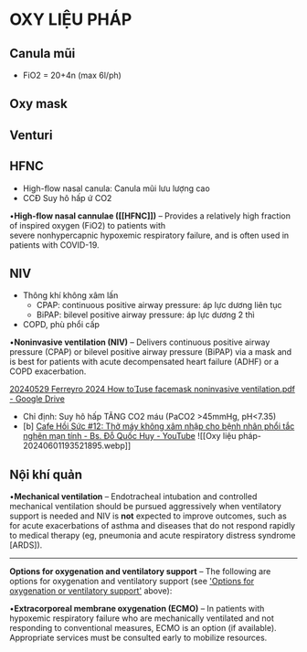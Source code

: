 # OXY LIỆU PHÁP

## Canula mũi
- FiO2 = 20+4n (max 6l/ph)
## Oxy mask

## Venturi

## HFNC
- High-flow nasal canula: Canula mũi lưu lượng cao
- CCĐ Suy hô hấp ứ CO2

•**High-flow nasal cannulae ([[HFNC]])** – Provides a relatively high fraction of inspired oxygen (FiO2) to patients with severe nonhypercapnic hypoxemic respiratory failure, and is often used in patients with COVID-19.

## NIV
- Thông khí không xâm lấn
	- CPAP: continuous positive airway pressure: áp lực dương liên tục
	- BiPAP: bilevel positive airway pressure: áp lực dương 2 thì
- COPD, phù phổi cấp

•**Noninvasive ventilation (NIV)** – Delivers continuous positive airway pressure (CPAP) or bilevel positive airway pressure (BiPAP) via a mask and is best for patients with acute decompensated heart failure (ADHF) or a COPD exacerbation.

[20240529 Ferreyro 2024 How touse facemask noninvasive ventilation.pdf - Google Drive](https://drive.google.com/file/d/10Dqz27_iNDiNnSg82oEgYaq118uHKE4b/view)
- Chỉ định: Suy hô hấp TĂNG CO2 máu (PaCO2 >45mmHg, pH<7.35)
- [b] [Cafe Hồi Sức #12: Thở máy không xâm nhập cho bệnh nhân phổi tắc nghẽn mạn tính - Bs. Đỗ Quốc Huy - YouTube](https://www.youtube.com/watch?v=fLYnMe-rF0E)
![[Oxy liệu pháp-20240601193521895.webp]]

## Nội khí quản


•**Mechanical ventilation** – Endotracheal intubation and controlled mechanical ventilation should be pursued aggressively when ventilatory support is needed and NIV is **not** expected to improve outcomes, such as for acute exacerbations of asthma and diseases that do not respond rapidly to medical therapy (eg, pneumonia and acute respiratory distress syndrome [ARDS]).


---
**Options for oxygenation and ventilatory support** – The following are options for oxygenation and ventilatory support (see ['Options for oxygenation or ventilatory support'](https://www.uptodate.com/contents/approach-to-the-adult-with-dyspnea-in-the-emergency-department?source=history_widget#H1805423171) above):



•**Extracorporeal membrane oxygenation (ECMO)** – In patients with hypoxemic respiratory failure who are mechanically ventilated and not responding to conventional measures, ECMO is an option (if available). Appropriate services must be consulted early to mobilize resources.